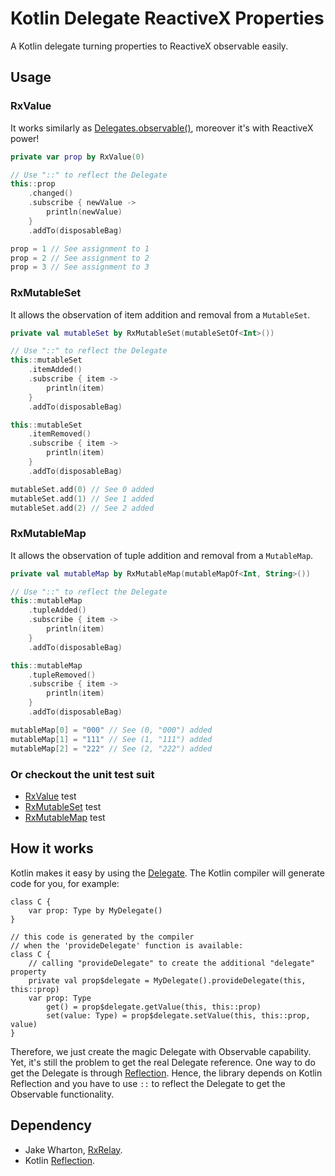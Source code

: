 Kotlin Delegate ReactiveX Properties
===

A Kotlin delegate turning properties to ReactiveX observable easily.

Usage
---

### RxValue

It works similarly as [Delegates.observable()](https://kotlinlang.org/api/latest/jvm/stdlib/kotlin.properties/-delegates/observable.html), moreover it's with ReactiveX power!

```kotlin
private var prop by RxValue(0)

// Use "::" to reflect the Delegate
this::prop
    .changed()
    .subscribe { newValue ->
        println(newValue)
    }
    .addTo(disposableBag)

prop = 1 // See assignment to 1
prop = 2 // See assignment to 2
prop = 3 // See assignment to 3
```

### RxMutableSet

It allows the observation of item addition and removal from a `MutableSet`.

```kotlin
private val mutableSet by RxMutableSet(mutableSetOf<Int>())

// Use "::" to reflect the Delegate
this::mutableSet
    .itemAdded()
    .subscribe { item ->
        println(item)
    }
    .addTo(disposableBag)

this::mutableSet
    .itemRemoved()
    .subscribe { item ->
        println(item)
    }
    .addTo(disposableBag)

mutableSet.add(0) // See 0 added
mutableSet.add(1) // See 1 added
mutableSet.add(2) // See 2 added
```

### RxMutableMap

It allows the observation of tuple addition and removal from a `MutableMap`.

```kotlin
private val mutableMap by RxMutableMap(mutableMapOf<Int, String>())

// Use "::" to reflect the Delegate
this::mutableMap
    .tupleAdded()
    .subscribe { item ->
        println(item)
    }
    .addTo(disposableBag)

this::mutableMap
    .tupleRemoved()
    .subscribe { item ->
        println(item)
    }
    .addTo(disposableBag)

mutableMap[0] = "000" // See (0, "000") added
mutableMap[1] = "111" // See (1, "111") added
mutableMap[2] = "222" // See (2, "222") added
```

### Or checkout the unit test suit

- [RxValue](lib-rx-delegate/src/test/java/co/sodalabs/delegate/rx/RxValueTest.kt) test
- [RxMutableSet](lib-rx-delegate/src/test/java/co/sodalabs/delegate/rx/RxMutableSetTest.kt) test
- [RxMutableMap](lib-rx-delegate/src/test/java/co/sodalabs/delegate/rx/RxMutableMapTest.kt) test

How it works
---

Kotlin makes it easy by using the [Delegate](https://kotlinlang.org/docs/reference/delegated-properties.html). The Kotlin compiler will generate code for you, for example:

```
class C {
    var prop: Type by MyDelegate()
}

// this code is generated by the compiler 
// when the 'provideDelegate' function is available:
class C {
    // calling "provideDelegate" to create the additional "delegate" property
    private val prop$delegate = MyDelegate().provideDelegate(this, this::prop)
    var prop: Type
        get() = prop$delegate.getValue(this, this::prop)
        set(value: Type) = prop$delegate.setValue(this, this::prop, value)
}
```

Therefore, we just create the magic Delegate with Observable capability. Yet, it's still the problem to get the real Delegate reference. One way to do get the Delegate is through [Reflection](https://kotlinlang.org/docs/reference/reflection.html). Hence, the library depends on Kotlin Reflection and you have to use `::` to reflect the Delegate to get the Observable functionality.

Dependency
---

- Jake Wharton, [RxRelay](https://github.com/JakeWharton/RxRelay).
- Kotlin [Reflection](https://mvnrepository.com/artifact/org.jetbrains.kotlin/kotlin-reflect).